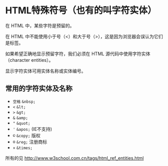 # HTML特殊符号（也有的叫字符实体）
在 HTML 中，某些字符是预留的。

在 HTML 中不能使用小于号（<）和大于号（>），这是因为浏览器会误认为它们是标签。

如果希望正确地显示预留字符，我们必须在 HTML 源代码中使用字符实体（character entities）。

显示字符实体可用实体名称或实体编号。

## 常用的字符实体及名称
* `空格`  `&nbsp;`
* `<` `&lt;`
* `>` `&gt;`
* `&` `&amp;`
* `"` `&quot;`
* `'` `&apos;` (IE不支持)
* `©` `&copy;` 版权
* `®` `&reg;` 注册商标
* `×` `&times;`


所有的见 http://www.w3school.com.cn/tags/html_ref_entities.html